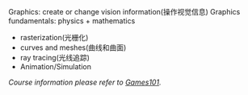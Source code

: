 

Graphics: create or change vision information(操作视觉信息)
Graphics fundamentals: physics + mathematics

- rasterization(光栅化)
- curves and meshes(曲线和曲面)
- ray tracing(光线追踪)
- Animation/Simulation


*Course information please refer to [Games101](https://sites.cs.ucsb.edu/~lingqi/teaching/games101.html).*
